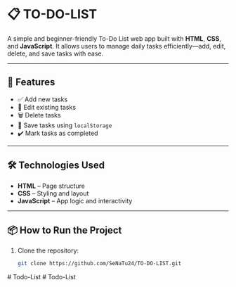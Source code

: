 # 📋 TO-DO-LIST

A simple and beginner-friendly To-Do List web app built with **HTML**, **CSS**, and **JavaScript**. It allows users to manage daily tasks efficiently—add, edit, delete, and save tasks with ease.

---

## 🚀 Features

-   ✅ Add new tasks
-   📝 Edit existing tasks
-   🗑️ Delete tasks
-   💾 Save tasks using `localStorage`
-   ✔️ Mark tasks as completed

---

## 🛠️ Technologies Used

-   **HTML** – Page structure
-   **CSS** – Styling and layout
-   **JavaScript** – App logic and interactivity

---

## 📦 How to Run the Project

1. Clone the repository:
    ```bash
    git clone https://github.com/SeNaTu24/TO-DO-LIST.git
    ```
#   T o d o - L i s t  
 #   T o d o - L i s t  
 